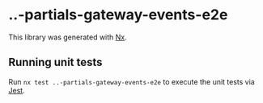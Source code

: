 # ..-partials-gateway-events-e2e

This library was generated with [Nx](https://nx.dev).

## Running unit tests

Run `nx test ..-partials-gateway-events-e2e` to execute the unit tests via [Jest](https://jestjs.io).
